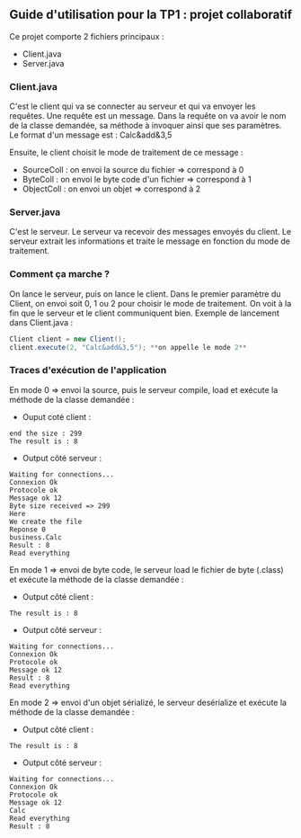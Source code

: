 ## Guide d'utilisation pour la TP1 : projet collaboratif

Ce projet comporte 2 fichiers principaux :
* Client.java
* Server.java

### Client.java
C'est le client qui va se connecter au serveur et qui va envoyer les requêtes.
Une requête est un message. Dans la requête on va avoir le nom de la classe demandée, sa méthode à invoquer ainsi que ses paramètres.
Le format d'un message est : Calc&add&3,5

Ensuite, le client choisit le mode de traitement de ce message :
* SourceColl : on envoi la source du fichier => correspond à 0
* ByteColl : on envoi le byte code d'un fichier => correspond à 1
* ObjectColl : on envoi un objet => correspond à 2

### Server.java
C'est le serveur. Le serveur va recevoir des messages envoyés du client. Le serveur extrait les informations et traite le message en fonction du mode de traitement.

### Comment ça marche ?
On lance le serveur, puis on lance le client. 
Dans le premier paramètre du Client, on envoi soit 0, 1 ou 2 pour choisir le mode de traitement.
On voit à la fin que le serveur et le client communiquent bien.
Exemple de lancement dans Client.java : 
```java
Client client = new Client();
client.execute(2, "Calc&add&3,5"); **on appelle le mode 2**
```

### Traces d'exécution de l'application
En mode 0 => envoi la source, puis le serveur compile, load et exécute la méthode de la classe demandée : 
* Ouput coté client :
```
end the size : 299
The result is : 8
```

* Output côté serveur :
```
Waiting for connections...
Connexion Ok
Protocole ok
Message ok 12
Byte size received => 299
Here
We create the file
Reponse 0
business.Calc
Result : 8
Read everything
```
En mode 1 => envoi de byte code, le serveur load le fichier de byte (.class) et exécute la méthode de la classe demandée :
* Output côté client :
```
The result is : 8
```
* Output côté serveur : 
```
Waiting for connections...
Connexion Ok
Protocole ok
Message ok 12
Result : 8
Read everything
```

En mode 2 => envoi d'un objet sérializé, le serveur desérialize et exécute la méthode de la classe demandée :
* Output côté client : 
```
The result is : 8
```

* Output côté serveur : 
```
Waiting for connections...
Connexion Ok
Protocole ok
Message ok 12
Calc
Read everything
Result : 8
```
